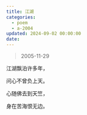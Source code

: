 ```yaml
---
title: 江湖
categories:
  - poem
  - a-2004
updated: 2024-09-02 00:00:00
date:
---
```


> 2005-11-29

江湖飘泊许多年，

问心不曾负上天。

心随佛去到天竺，

身在苦海恨无边。